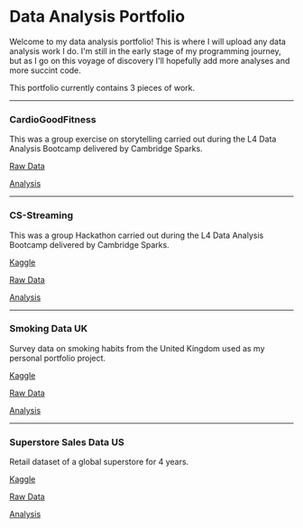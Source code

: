# Data Analysis Portfolio
Welcome to my data analysis portfolio! This is where I will upload any data analysis work I do. I'm still in the early stage of my programming journey, but as I go on this voyage of discovery I'll hopefully add more analyses and more succint code.

This portfolio currently contains 3 pieces of work.

---

### CardioGoodFitness

This was a group exercise on storytelling carried out during the L4 Data Analysis Bootcamp delivered by Cambridge Sparks.

[Raw Data](https://github.com/JJCiardiello/Data-Analysis/blob/main/CardioGoodFitness.csv)

[Analysis](https://github.com/JJCiardiello/Data-Analysis/blob/main/JC-CardioGoodFitness-Analysis.ipynb)

---

### CS-Streaming

This was a group Hackathon carried out during the L4 Data Analysis Bootcamp delivered by Cambridge Sparks.

[Kaggle](https://www.kaggle.com/datasets/shivamb/netflix-shows)

[Raw Data](https://github.com/JJCiardiello/Data-Analysis/blob/main/netflix_titles.csv)

[Analysis](https://github.com/JJCiardiello/Data-Analysis/blob/main/JC-CS-Streaming-Analysis.ipynb)

---

### Smoking Data UK

Survey data on smoking habits from the United Kingdom used as my personal portfolio project.

[Kaggle](https://www.kaggle.com/datasets/utkarshx27/smoking-dataset-from-uk)

[Raw Data](https://github.com/JJCiardiello/Data-Analysis/blob/main/smoking.csv)

[Analysis](https://github.com/JJCiardiello/Data-Analysis/blob/main/JC-Smoking-UK-Analysis.ipynb)

---

### Superstore Sales Data US

Retail dataset of a global superstore for 4 years.

[Kaggle](https://www.kaggle.com/datasets/rohitsahoo/sales-forecasting/data)

[Raw Data](https://github.com/JJCiardiello/Data-Analysis/blob/main/train.csv)

[Analysis](https://github.com/JJCiardiello/Data-Analysis/blob/main/JC-Superstore-Analysis.ipynb)
